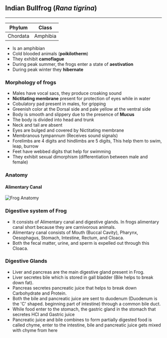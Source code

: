 
## Indian Bullfrog (*Rana tigrina*)
---

| Phylum   | Class    |
| -------- | -------- |
| Chordata | Amphibia |

- Is an amphibian
- Cold blooded animals (**poikilotherm**)
- They exhibit **camoflague** 
- During peak summer, the frogs  enter a state of **aestivation**
- During peak winter they **hibernate**

### Morphology of frogs
- Males have vocal sacs, they produce croaking sound
- **Nictitating membrane** present for protection of eyes while in water
- Cobulatory pad present in males, for gripping
- Greenish color at the Dorsal side and pale yellow at the ventral side
- Body is smooth and slippery due to the presence of **Mucus**
- The body is divided into head and trunk
- Neck and tail are absent 
- Eyes are bulged and covered by Nictitating membrane
- Membranous tympannum (Receives sound signals)
- Forelimbs are 4 digits and hindlimbs are 5 digits, This help them to swim, leap, burrow
- Feet have webbed digits that help for swimming
- They exhibit sexual dimorphism (differentiation between male and female)

### Anatomy

#### Alimentary Canal

![Frog Anatomy](OtherDiagrams/FrogAnatomy.svg)

### Digestive system of Frog

- It consists of Alimentary canal and digestive glands. In frogs alimentary canal short because they are carnivorous animals. 
- Alimentary canal consists of Mouth (Buccal Cavity), Pharynx, Oesophagus, Stomach, Intestine, Rectum, and Cloaca.
- Both the fecal matter, urine, and sperm is expelled out through this Cloaca.

### Digestive Glands

- Liver and pancreas are the main digestive gland present in Frog.
- Liver secretes bile which is stored in gall bladder (Bile helps to break down fat).
- Pancreas secretes pancreatic juice that helps to break down Carbohydrate and Protein. 
- Both the bile and pancreatic juice are sent to duodenum (Duodenum is the 'C' shaped. beginning part of intestine) through a common bile duct.
- While food enter to the stomach, the gastric gland in the stomach that secretes HCl and Gastric juice
- Pancreatic juice and bile combines to form partially digested food is called chyme, enter to the intestine, bile and pancreatic juice gets mixed with chyme from here


